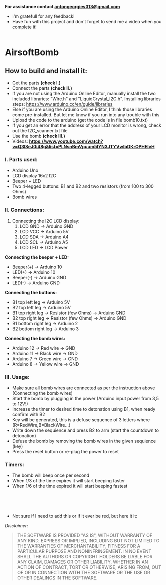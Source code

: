 <br><br>
<b>For assistance contact antongeorgiev313@gmail.com</b>
- I'm gratefull for any feedback!
- Have fun with this project and don't forget to send me a video when you complete it!
<br><br>

# AirsoftBomb


## How to build and install it:
- Get the parts <b>(check I.)</b>
- Connect the parts <b>(check II.)</b>
- If you are not using the Arduino Online Editor, manually install the two included libraries: "Wire.h" and "LiquidCrystal_I2C.h". Installing libraries steps: https://www.arduino.cc/en/guide/libraries
- Else if you are using the Arduino Online Editor, I think those libraries come pre-installed. But let me know if you run into any trouble with this
- Upload the code to the arduino (get the code is in file bomb10.txt)
- If you get an error that the address of your LCD monitor is wrong, check out the I2C_scanner.txt file
- Use the bomb <b>(check III.)</b>
- Videos: <b>https://www.youtube.com/watch?v=Q3l8eJ0i48g&list=PLNsnBmVpuum5lYN3JTYVwlbDKrOPHElvH</b>



### I. Parts used:
- Arduino Uno
- LCD display 16x2 I2C
- Beeper + LED
- Two 4-legged buttons: B1 and B2 and two resistors (from 100 to 300 Ohms)
- Bomb wires



### II. Connections:

1. Connecting the I2C LCD display:
   1. LCD GND -> Arduino GND
   1. LCD VCC -> Arduino 5V
   1. LCD SDA -> Arduino A4
   1. LCD SCL -> Arduino A5
   1. LCD LED -> LCD Power

<b>Connecting the beeper + LED:</b>
- Beeper(+) -> Arduino 10
- LED(+) -> Arduino 10
- Beeper(-) -> Arduino GND
- LED(-) -> Arduino GND

<b>Connecting the buttons:</b>
- B1 top left leg -> Arduino 5V
- B2 top left leg -> Arduino 5V
- B1 top right leg -> Resistor (few Ohms) -> Arduino GND
- B2 top right leg -> Resistor (few Ohms) -> Arduino GND
- B1 bottom right leg -> Arduino 2
- B2 bottom right leg -> Arduino 3

<b>Connecting the bomb wires:</b>
- Arduino 12 -> Red wire -> GND
- Arduino 11 -> Black wire -> GND
- Arduino 7  -> Green wire -> GND
- Arduino 8  -> Yellow wire -> GND




### III. Usage:
- Make sure all bomb wires are connected as per the instruction above (Connecting the bomb wires)
- Start the bomb by plugging in the power (Arduino input power from 3,5 to 12V!)
- Increase the timer to desired time to detonation using B1, when ready confirm with B2
- Key will be generated, this is a defuse sequence of 3 letters where (R=RedWire,B=BlackWire...)
- Write down the sequience and press B2 to arm (start the countdown to detonation)
- Defuse the bomb by removing the bomb wires in the given sequience (key)
- Press the reset button or re-plug the power to reset



### Timers:
- The bomb will beep once per second
- When 1/3 of the time expires it will start beeping faster
- When 1/6 of the time expired it will start beeping fastest


<br><br><br>
- Not sure if I need to add this or if it ever be red, but here it it:
<p><em>Disclaimer:</em></p>
<blockquote>
<p>THE SOFTWARE IS PROVIDED "AS IS", WITHOUT WARRANTY OF ANY KIND, EXPRESS OR
IMPLIED, INCLUDING BUT NOT LIMITED TO THE WARRANTIES OF MERCHANTABILITY, FITNESS
FOR A PARTICULAR PURPOSE AND NONINFRINGEMENT. IN NO EVENT SHALL THE AUTHORS OR
COPYRIGHT HOLDERS BE LIABLE FOR ANY CLAIM, DAMAGES OR OTHER LIABILITY, WHETHER
IN AN ACTION OF CONTRACT, TORT OR OTHERWISE, ARISING FROM, OUT OF OR IN
CONNECTION WITH THE SOFTWARE OR THE USE OR OTHER DEALINGS IN THE SOFTWARE.</p>
</blockquote>
